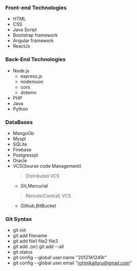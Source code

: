 ### Front-end Technologies


* HTML
* CSS
* Java Script
* Bootstrap framework
* Angular framework
* ReactJs
  

### Back-End Technologies


* Node.js
  - express.js
  - nodemoon
  - cors
  - dotemv
* PHP
* Java
* Python


### DataBases

* MangoOb
* Myspl
* SQLite
* Firebase
* Postgresspl
* Oracle
* VCS(Sourse code Management)
	> Distributed VCS
	- Git,Mercurial
	> Remote(Central) VCS
	- Github,BitBucket
### Git Syntax

- git init
- git add filename
- git add file1 file2 file3
- git add .(or)  git add --all
- git status
- git config --global user.name "20121A1249r"
- git config --global user.email "rohinikalluru@gmail.com"